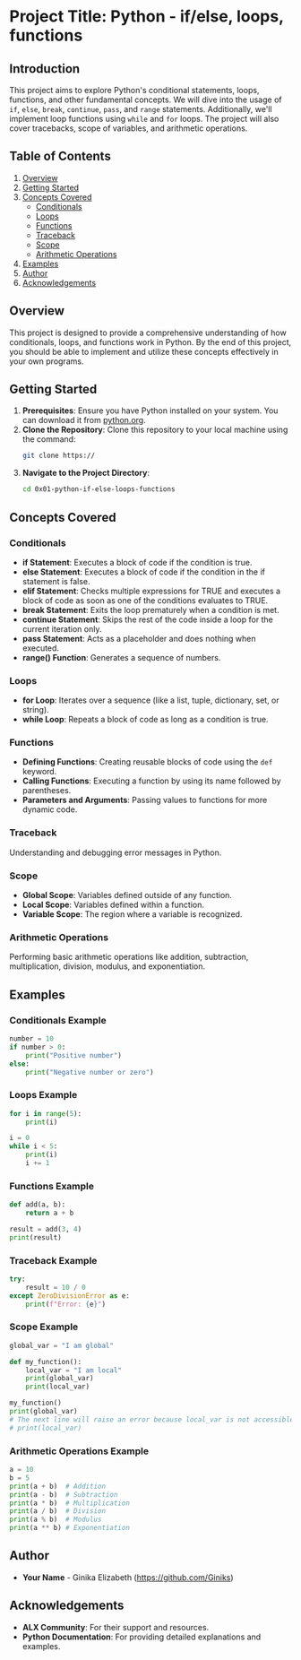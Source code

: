 # Project Title: Python - if/else, loops, functions

## Introduction

This project aims to explore Python's conditional statements, loops, functions, and other fundamental concepts. We will dive into the usage of `if`, `else`, `break`, `continue`, `pass`, and `range` statements. Additionally, we'll implement loop functions using `while` and `for` loops. The project will also cover tracebacks, scope of variables, and arithmetic operations.

## Table of Contents

1. [Overview](#overview)
2. [Getting Started](#getting-started)
3. [Concepts Covered](#concepts-covered)
   - [Conditionals](#conditionals)
   - [Loops](#loops)
   - [Functions](#functions)
   - [Traceback](#traceback)
   - [Scope](#scope)
   - [Arithmetic Operations](#arithmetic-operations)
4. [Examples](#examples)
5. [Author](#author)
6. [Acknowledgements](#acknowledgements)

## Overview

This project is designed to provide a comprehensive understanding of how conditionals, loops, and functions work in Python. By the end of this project, you should be able to implement and utilize these concepts effectively in your own programs.

## Getting Started

1. **Prerequisites**: Ensure you have Python installed on your system. You can download it from [python.org](https://www.python.org/).
2. **Clone the Repository**: Clone this repository to your local machine using the command:
   ```bash
   git clone https://
   ```
3. **Navigate to the Project Directory**:
   ```bash
   cd 0x01-python-if-else-loops-functions
   ```

## Concepts Covered

### Conditionals

- **if Statement**: Executes a block of code if the condition is true.
- **else Statement**: Executes a block of code if the condition in the if statement is false.
- **elif Statement**: Checks multiple expressions for TRUE and executes a block of code as soon as one of the conditions evaluates to TRUE.
- **break Statement**: Exits the loop prematurely when a condition is met.
- **continue Statement**: Skips the rest of the code inside a loop for the current iteration only.
- **pass Statement**: Acts as a placeholder and does nothing when executed.
- **range() Function**: Generates a sequence of numbers.

### Loops

- **for Loop**: Iterates over a sequence (like a list, tuple, dictionary, set, or string).
- **while Loop**: Repeats a block of code as long as a condition is true.

### Functions

- **Defining Functions**: Creating reusable blocks of code using the `def` keyword.
- **Calling Functions**: Executing a function by using its name followed by parentheses.
- **Parameters and Arguments**: Passing values to functions for more dynamic code.

### Traceback

Understanding and debugging error messages in Python.

### Scope

- **Global Scope**: Variables defined outside of any function.
- **Local Scope**: Variables defined within a function.
- **Variable Scope**: The region where a variable is recognized.

### Arithmetic Operations

Performing basic arithmetic operations like addition, subtraction, multiplication, division, modulus, and exponentiation.

## Examples

### Conditionals Example
```python
number = 10
if number > 0:
    print("Positive number")
else:
    print("Negative number or zero")
```

### Loops Example
```python
for i in range(5):
    print(i)

i = 0
while i < 5:
    print(i)
    i += 1
```

### Functions Example
```python
def add(a, b):
    return a + b

result = add(3, 4)
print(result)
```

### Traceback Example
```python
try:
    result = 10 / 0
except ZeroDivisionError as e:
    print(f"Error: {e}")
```

### Scope Example
```python
global_var = "I am global"

def my_function():
    local_var = "I am local"
    print(global_var)
    print(local_var)

my_function()
print(global_var)
# The next line will raise an error because local_var is not accessible outside the function
# print(local_var)
```

### Arithmetic Operations Example
```python
a = 10
b = 5
print(a + b)  # Addition
print(a - b)  # Subtraction
print(a * b)  # Multiplication
print(a / b)  # Division
print(a % b)  # Modulus
print(a ** b) # Exponentiation
```

## Author

- **Your Name** - Ginika Elizabeth (https://github.com/Giniks)

## Acknowledgements

- **ALX Community**: For their support and resources.
- **Python Documentation**: For providing detailed explanations and examples.
